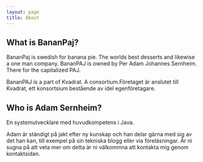 ```yaml
---
layout: page
title: About
---
```


## What is BananPaj?
BananPaj is swedish for banana pie. The worlds best desserts and likewise a 
one man company. BananPAJ is owned by Per Adam Johannes Sernheim. There for the
capitalized PAJ.

BananPAJ is a part of Kvadrat. A consortium.Företaget är anslutet till Kvadrat, ett konsortsium bestående av idel
egenföretagare.

## Who is Adam Sernheim?
En systemutvecklare med huvudkompetens i Java.

Adam är ständigt på jakt efter ny kunskap och han delar gärna med sig av det han
kan, till exempel på sin tekniska blogg eller via föreläsningar. Är ni sugna på
att veta mer om detta är ni välkommna att kontakta mig genom kontaktsidan.

